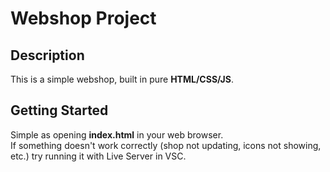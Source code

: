 # Webshop Project

## Description

This is a simple webshop, built in pure **HTML/CSS/JS**.

## Getting Started

Simple as opening **index.html** in your web browser. \
If something doesn't work correctly (shop not updating, icons not showing, etc.) try running it with Live Server in VSC.

